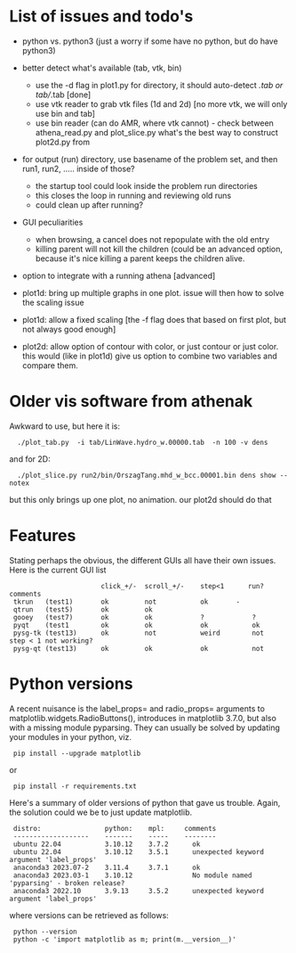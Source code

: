# List of issues and todo's

- python vs. python3 (just a worry if some have no python, but do have python3)

- better detect what's available (tab, vtk, bin)
  - use the -d flag in plot1.py for directory, it should auto-detect *.tab or tab/*.tab  [done]
  - use vtk reader to grab vtk files (1d and 2d)  [no more vtk, we will only use bin and tab]
  - use bin reader (can do AMR, where vtk cannot) - check between athena_read.py and plot_slice.py
    what's the best way to construct plot2d.py from

- for output (run) directory, use basename of the problem set, and then run1, run2, ..... inside of those?
  - the startup tool could look inside the problem run directories
  - this closes the loop in running and reviewing old runs
  - could clean up after running?

- GUI peculiarities
  - when browsing, a cancel does not repopulate with the old entry
  - killing parent will not kill the children (could be an advanced option,
    because it's nice killing a parent keeps the children alive.

- option to integrate with a running athena [advanced]

- plot1d:  bring up multiple graphs in one plot.  issue will then how to solve the scaling issue

- plot1d:  allow a fixed scaling [the -f flag does that based on first plot, but not always good enough]

- plot2d:  allow option of contour with color, or just contour or just color. this would
  (like in plot1d) give us option to combine two variables and compare them.
  

  

# Older vis software from athenak

Awkward to use, but here it is:

      ./plot_tab.py  -i tab/LinWave.hydro_w.00000.tab  -n 100 -v dens

and for 2D:

      ./plot_slice.py run2/bin/OrszagTang.mhd_w_bcc.00001.bin dens show --notex

but this only brings up one plot, no animation. our plot2d should do that


# Features

Stating perhaps the obvious, the different GUIs all have their own issues. Here is the current GUI list

                           click_+/-  scroll_+/-    step<1      run?     comments
     tkrun   (test1)       ok         not           ok		 -
     qtrun   (test5)       ok         ok  
     gooey   (test7)       ok         ok            ?            ?
     pyqt    (test1        ok         ok            ok           ok
     pysg-tk (test13)      ok         not           weird        not     step < 1 not working?
     pysg-qt (test13)      ok         ok            ok           not
 


# Python versions

A recent nuisance is the label_props= and radio_props= arguments to
matplotlib.widgets.RadioButtons(), introduces in matplotlib 3.7.0, but
also with a missing module pyparsing. They can usually be solved by
updating your modules in your python, viz.

     pip install --upgrade matplotlib

or

     pip install -r requirements.txt
     
Here's a summary of older versions of python that gave us trouble. Again, the solution
could we be to just update matplotlib.

     distro:                python:    mpl:     comments
     -------------------    -------    -----    --------
     ubuntu 22.04           3.10.12    3.7.2      ok
     ubuntu 22.04           3.10.12    3.5.1      unexpected keyword argument 'label_props'
     anaconda3 2023.07-2    3.11.4     3.7.1      ok
     anaconda3 2023.03-1    3.10.12               No module named 'pyparsing' - broken release?
     anaconda3 2022.10      3.9.13     3.5.2      unexpected keyword argument 'label_props'

where versions can be retrieved as follows:

     python --version
     python -c 'import matplotlib as m; print(m.__version__)'

